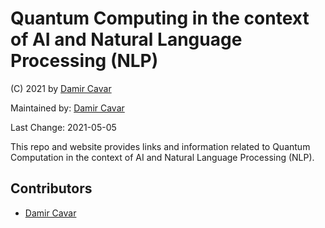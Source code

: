 # Quantum Computing in the context of AI and Natural Language Processing (NLP)

(C) 2021 by [Damir Cavar]


Maintained by: [Damir Cavar]

Last Change: 2021-05-05


This repo and website provides links and information related to Quantum Computation in the context of AI and Natural Language Processing (NLP).


## Contributors

- [Damir Cavar]





[Damir Cavar]: http://damir.cavar.me/ "Damir Cavar"

